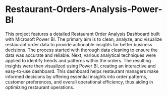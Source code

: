 # Restaurant-Orders-Analysis-Power-BI

This project features a detailed Restaurant Order Analysis Dashboard built with Microsoft Power BI. The primary aim is to clean, analyze, and visualize restaurant order data to provide actionable insights for better business decisions. The process started with thorough data cleaning to ensure the data was accurate and reliable. Next, various analytical techniques were applied to identify trends and patterns within the orders. The resulting insights were then visualized using Power BI, creating an interactive and easy-to-use dashboard. This dashboard helps restaurant managers make informed decisions by offering essential insights into order patterns, customer preferences, and overall operational efficiency, thus aiding in optimizing restaurant operations.
